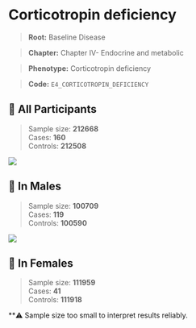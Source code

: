 # Corticotropin deficiency

> **Root:** Baseline Disease  

> **Chapter:** Chapter IV- Endocrine and metabolic  

> **Phenotype:** Corticotropin deficiency  

> **Code:** `E4_CORTICOTROPIN_DEFICIENCY`

## 🧪 All Participants  
> Sample size: **212668**  
> Cases: **160**  
> Controls: **212508**
<img src="/Disease/Figures/ALL/Incidence/E4_CORTICOTROPIN_DEFICIENCY.png"/>
<CsvTable src="/Disease/Data/ALL/Incidence/COX_E4_CORTICOTROPIN_DEFICIENCY.csv" label="🔍 View full results" />

## 👨 In Males  
> Sample size: **100709**  
> Cases: **119**  
> Controls: **100590**
<img src="/Disease/Figures/Male/Incidence/E4_CORTICOTROPIN_DEFICIENCY.png"/>
<CsvTable src="/Disease/Data/Male/Incidence/COX_E4_CORTICOTROPIN_DEFICIENCY.csv" label="🔍 View full results" />

## 👩 In Females  
> Sample size: **111959**  
> Cases: **41**  
> Controls: **111918**

**⚠️ Sample size too small to interpret results reliably.

